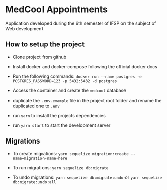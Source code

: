 # MedCool Appointments

Application developed during the 6th semester of IFSP on the subject of Web development

## How to setup the project

- Clone project from github

- Install docker and docker-compose following the official docker docs

- Run the following commands:
  `docker run --name postgres -e POSTGRES_PASSWORD=123 -p 5432:5432 -d postgres`

- Access the container and create the `medcool` database

- duplicate the `.env.example` file in the project root folder and rename the duplicated one to `.env`

- run `yarn` to install the projects dependencies

- run `yarn start` to start the development server

## Migrations

- To create migrations:
  `yarn sequelize migration:create --name=migration-name-here`

- To run migrations:
  `yarn sequelize db:migrate`

- To undo migrations:
  `yarn sequelize db:migrate:undo` or `yarn sequelize db:migrate:undo:all`
